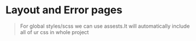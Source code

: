 # Layout and Error pages

> For global styles/scss we can use assests.It will automatically include all of ur css in whole project

